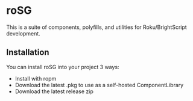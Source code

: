 # roSG

This is a suite of components, polyfills, and utilities for Roku/BrightScript development.

## Installation

You can install roSG into your project 3 ways:

* Install with ropm
* Download the latest .pkg to use as a self-hosted ComponentLibrary
* Download the latest release zip
